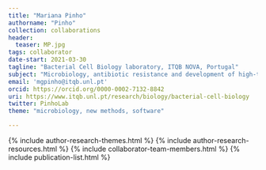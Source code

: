 ```yaml
---
title: "Mariana Pinho"
authorname: "Pinho"
collection: collaborations
header:
  teaser: MP.jpg
tags: collaborator
date-start: 2021-03-30
tagline: "Bacterial Cell Biology laboratory, ITQB NOVA, Portugal"
subject: "Microbiology, antibiotic resistance and development of high-throughput imaging assays"
email: 'mgpinho@itqb.unl.pt'
orcid: https://orcid.org/0000-0002-7132-8842
uri: https://www.itqb.unl.pt/research/biology/bacterial-cell-biology
twitter: PinhoLab
theme: "microbiology, new methods, software"

---
```

<p align= "justify">

{% include author-research-themes.html %}
{% include author-research-resources.html %}
{% include collaborator-team-members.html %}
{% include publication-list.html %}
